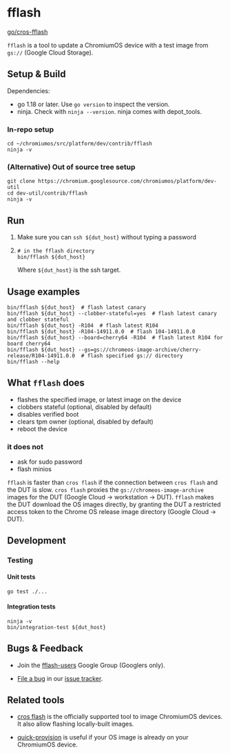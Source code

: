 # fflash

[go/cros-fflash](https://goto.google.com/cros-fflash)

`fflash` is a tool to update a ChromiumOS device with a test image from `gs://` (Google Cloud Storage).

## Setup & Build

Dependencies:

*   go 1.18 or later. Use `go version` to inspect the version.
*   ninja. Check with `ninja --version`. ninja comes with depot_tools.

### In-repo setup

```
cd ~/chromiumos/src/platform/dev/contrib/fflash
ninja -v
```

### (Alternative) Out of source tree setup

```
git clone https://chromium.googlesource.com/chromiumos/platform/dev-util
cd dev-util/contrib/fflash
ninja -v
```

## Run

1.  Make sure you can `ssh ${dut_host}` without typing a password

2.  ```
    # in the fflash directory
    bin/fflash ${dut_host}
    ```

    Where `${dut_host}` is the ssh target.

## Usage examples

```
bin/fflash ${dut_host}  # flash latest canary
bin/fflash ${dut_host} --clobber-stateful=yes  # flash latest canary and clobber stateful
bin/fflash ${dut_host} -R104  # flash latest R104
bin/fflash ${dut_host} -R104-14911.0.0  # flash 104-14911.0.0
bin/fflash ${dut_host} --board=cherry64 -R104  # flash latest R104 for board cherry64
bin/fflash ${dut_host} --gs=gs://chromeos-image-archive/cherry-release/R104-14911.0.0  # flash specified gs:// directory
bin/fflash --help
```

## What `fflash` does

*   flashes the specified image, or latest image on the device
*   clobbers stateful (optional, disabled by default)
*   disables verified boot
*   clears tpm owner (optional, disabled by default)
*   reboot the device

### it does not

*   ask for sudo password
*   flash minios

`fflash` is faster than `cros flash` if the connection between `cros flash` and the DUT is slow.
`cros flash` proxies the `gs://chromeos-image-archive` images for the DUT (Google Cloud -> workstation -> DUT).
`fflash` makes the DUT download the OS images directly, by granting the DUT a restricted
access token to the Chrome OS release image directory (Google Cloud -> DUT).

## Development

### Testing

#### Unit tests

```
go test ./...
```

#### Integration tests

```
ninja -v
bin/integration-test ${dut_host}
```

## Bugs & Feedback

*   Join the [fflash-users] Google Group (Googlers only).

*   [File a bug] in our [issue tracker].

[fflash-users]: https://groups.google.com/a/google.com/g/fflash-users
[File a bug]: https://issuetracker.google.com/issues/new?component=1264059
[issue tracker]: https://issuetracker.google.com/issues?q=status:open%20componentid:1264059&s=created_time:desc

## Related tools

*   [cros flash] is the officially supported tool to image ChromiumOS devices.
    It also allow flashing locally-built images.

*   [quick-provision] is useful if your OS image is already on your ChromiumOS device.

[cros flash]: https://chromium.googlesource.com/chromiumos/docs/+/HEAD/cros_flash.md
[quick-provision]: https://source.chromium.org/chromiumos/chromiumos/codesearch/+/main:src/platform/dev/quick-provision/
